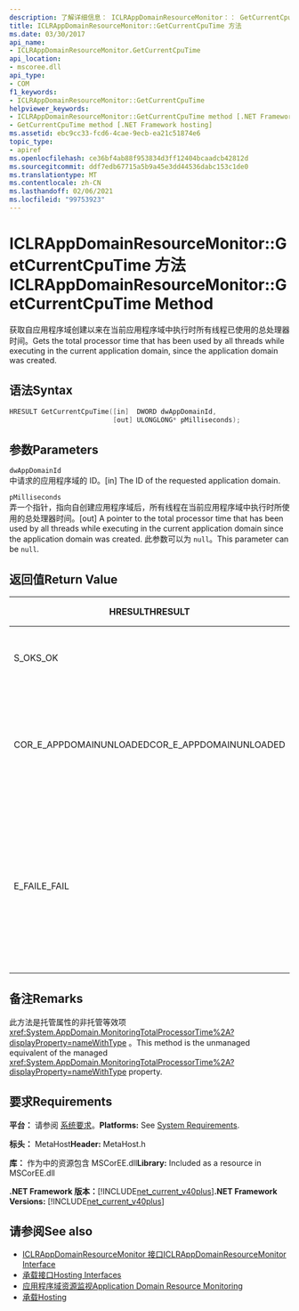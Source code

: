 ```yaml
---
description: 了解详细信息： ICLRAppDomainResourceMonitor：： GetCurrentCpuTime 方法
title: ICLRAppDomainResourceMonitor::GetCurrentCpuTime 方法
ms.date: 03/30/2017
api_name:
- ICLRAppDomainResourceMonitor.GetCurrentCpuTime
api_location:
- mscoree.dll
api_type:
- COM
f1_keywords:
- ICLRAppDomainResourceMonitor::GetCurrentCpuTime
helpviewer_keywords:
- ICLRAppDomainResourceMonitor::GetCurrentCpuTime method [.NET Framework hosting]
- GetCurrentCpuTime method [.NET Framework hosting]
ms.assetid: ebc9cc33-fcd6-4cae-9ecb-ea21c51874e6
topic_type:
- apiref
ms.openlocfilehash: ce36bf4ab88f953834d3ff12404bcaadcb42812d
ms.sourcegitcommit: ddf7edb67715a5b9a45e3dd44536dabc153c1de0
ms.translationtype: MT
ms.contentlocale: zh-CN
ms.lasthandoff: 02/06/2021
ms.locfileid: "99753923"
---
```

# <a name="iclrappdomainresourcemonitorgetcurrentcputime-method"></a><span data-ttu-id="085ca-103">ICLRAppDomainResourceMonitor::GetCurrentCpuTime 方法</span><span class="sxs-lookup"><span data-stu-id="085ca-103">ICLRAppDomainResourceMonitor::GetCurrentCpuTime Method</span></span>

<span data-ttu-id="085ca-104">获取自应用程序域创建以来在当前应用程序域中执行时所有线程已使用的总处理器时间。</span><span class="sxs-lookup"><span data-stu-id="085ca-104">Gets the total processor time that has been used by all threads while executing in the current application domain, since the application domain was created.</span></span>  
  
## <a name="syntax"></a><span data-ttu-id="085ca-105">语法</span><span class="sxs-lookup"><span data-stu-id="085ca-105">Syntax</span></span>  
  
```cpp  
HRESULT GetCurrentCpuTime([in]  DWORD dwAppDomainId,  
                          [out] ULONGLONG* pMilliseconds);  
```  
  
## <a name="parameters"></a><span data-ttu-id="085ca-106">参数</span><span class="sxs-lookup"><span data-stu-id="085ca-106">Parameters</span></span>  

 `dwAppDomainId`  
 <span data-ttu-id="085ca-107">中请求的应用程序域的 ID。</span><span class="sxs-lookup"><span data-stu-id="085ca-107">[in] The ID of the requested application domain.</span></span>  
  
 `pMilliseconds`  
 <span data-ttu-id="085ca-108">弄一个指针，指向自创建应用程序域后，所有线程在当前应用程序域中执行时所使用的总处理器时间。</span><span class="sxs-lookup"><span data-stu-id="085ca-108">[out] A pointer to the total processor time that has been used by all threads while executing in the current application domain since the application domain was created.</span></span> <span data-ttu-id="085ca-109">此参数可以为 `null`。</span><span class="sxs-lookup"><span data-stu-id="085ca-109">This parameter can be `null`.</span></span>  
  
## <a name="return-value"></a><span data-ttu-id="085ca-110">返回值</span><span class="sxs-lookup"><span data-stu-id="085ca-110">Return Value</span></span>  
  
|<span data-ttu-id="085ca-111">HRESULT</span><span class="sxs-lookup"><span data-stu-id="085ca-111">HRESULT</span></span>|<span data-ttu-id="085ca-112">说明</span><span class="sxs-lookup"><span data-stu-id="085ca-112">Description</span></span>|  
|-------------|-----------------|  
|<span data-ttu-id="085ca-113">S_OK</span><span class="sxs-lookup"><span data-stu-id="085ca-113">S_OK</span></span>|<span data-ttu-id="085ca-114">该方法已成功完成。</span><span class="sxs-lookup"><span data-stu-id="085ca-114">The method completed successfully.</span></span>|  
|<span data-ttu-id="085ca-115">COR_E_APPDOMAINUNLOADED</span><span class="sxs-lookup"><span data-stu-id="085ca-115">COR_E_APPDOMAINUNLOADED</span></span>|<span data-ttu-id="085ca-116">应用程序域已卸载或不存在。</span><span class="sxs-lookup"><span data-stu-id="085ca-116">The application domain has been unloaded or does not exist.</span></span>|  
|<span data-ttu-id="085ca-117">E_FAIL</span><span class="sxs-lookup"><span data-stu-id="085ca-117">E_FAIL</span></span>|<span data-ttu-id="085ca-118">未启用应用程序域资源监视。</span><span class="sxs-lookup"><span data-stu-id="085ca-118">Application domain resource monitoring is not enabled.</span></span><br /><br /> <span data-ttu-id="085ca-119">\- 或 -</span><span class="sxs-lookup"><span data-stu-id="085ca-119">-or-</span></span><br /><br /> <span data-ttu-id="085ca-120">所有其他失败。</span><span class="sxs-lookup"><span data-stu-id="085ca-120">All other failures.</span></span>|  
  
## <a name="remarks"></a><span data-ttu-id="085ca-121">备注</span><span class="sxs-lookup"><span data-stu-id="085ca-121">Remarks</span></span>  

 <span data-ttu-id="085ca-122">此方法是托管属性的非托管等效项 <xref:System.AppDomain.MonitoringTotalProcessorTime%2A?displayProperty=nameWithType> 。</span><span class="sxs-lookup"><span data-stu-id="085ca-122">This method is the unmanaged equivalent of the managed <xref:System.AppDomain.MonitoringTotalProcessorTime%2A?displayProperty=nameWithType> property.</span></span>  
  
## <a name="requirements"></a><span data-ttu-id="085ca-123">要求</span><span class="sxs-lookup"><span data-stu-id="085ca-123">Requirements</span></span>  

 <span data-ttu-id="085ca-124">**平台：** 请参阅 [系统要求](../../get-started/system-requirements.md)。</span><span class="sxs-lookup"><span data-stu-id="085ca-124">**Platforms:** See [System Requirements](../../get-started/system-requirements.md).</span></span>  
  
 <span data-ttu-id="085ca-125">**标头：** MetaHost</span><span class="sxs-lookup"><span data-stu-id="085ca-125">**Header:** MetaHost.h</span></span>  
  
 <span data-ttu-id="085ca-126">**库：** 作为中的资源包含 MSCorEE.dll</span><span class="sxs-lookup"><span data-stu-id="085ca-126">**Library:** Included as a resource in MSCorEE.dll</span></span>  
  
 <span data-ttu-id="085ca-127">**.NET Framework 版本：**[!INCLUDE[net_current_v40plus](../../../../includes/net-current-v40plus-md.md)]</span><span class="sxs-lookup"><span data-stu-id="085ca-127">**.NET Framework Versions:** [!INCLUDE[net_current_v40plus](../../../../includes/net-current-v40plus-md.md)]</span></span>  
  
## <a name="see-also"></a><span data-ttu-id="085ca-128">请参阅</span><span class="sxs-lookup"><span data-stu-id="085ca-128">See also</span></span>

- [<span data-ttu-id="085ca-129">ICLRAppDomainResourceMonitor 接口</span><span class="sxs-lookup"><span data-stu-id="085ca-129">ICLRAppDomainResourceMonitor Interface</span></span>](iclrappdomainresourcemonitor-interface.md)
- [<span data-ttu-id="085ca-130">承载接口</span><span class="sxs-lookup"><span data-stu-id="085ca-130">Hosting Interfaces</span></span>](hosting-interfaces.md)
- [<span data-ttu-id="085ca-131">应用程序域资源监视</span><span class="sxs-lookup"><span data-stu-id="085ca-131">Application Domain Resource Monitoring</span></span>](../../../standard/garbage-collection/app-domain-resource-monitoring.md)
- [<span data-ttu-id="085ca-132">承载</span><span class="sxs-lookup"><span data-stu-id="085ca-132">Hosting</span></span>](index.md)
